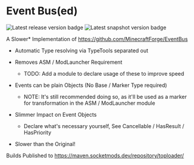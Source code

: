 Event Bus(ed)
=============
![Latest release version badge](https://img.shields.io/maven-metadata/v?color=forestgreen&label=release&metadataUrl=https%3A%2F%2Fmaven.socketmods.dev%2Frepository%2Ftoploader%2Fcom%2Fgithub%2Ftoploadermc%2Feventbused%2Feventbus-core%2Fmaven-metadata.xml)
![Latest snapshot version badge](https://img.shields.io/maven-metadata/v?color=tomato&label=snapshot&metadataUrl=https%3A%2F%2Fmaven.socketmods.dev%2Frepository%2Ftoploader%2Fcom%2Fgithub%2Ftoploadermc%2Feventbused%2Feventbus-core%2Fmaven-metadata.xml&versionSuffix=-SNAPSHOT)

A Slower* Implementation of https://github.com/MinecraftForge/EventBus

- Automatic Type resolving via TypeTools separated out

- Removes ASM / ModLauncher Requirement
    - TODO: Add a module to declare usage of these to improve speed

- Events can be plain Objects (No Base / Marker Type required)
    - NOTE: It's still recommended doing so, as it'll be used as a marker for transformation in the ASM / ModLauncher module
    
- Slimmer Impact on Event Objects
    - Declare what's necessary yourself, See Cancellable / HasResult / HasPriority

- Slower than the Original!

Builds Published to https://maven.socketmods.dev/repository/toploader/